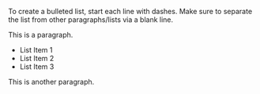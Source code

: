 To create a bulleted list, start each line with dashes. Make sure to separate the list from other paragraphs/lists via a blank line.
<!--break-->This is a paragraph.

- List Item 1
- List Item 2
- List Item 3

This is another paragraph.
